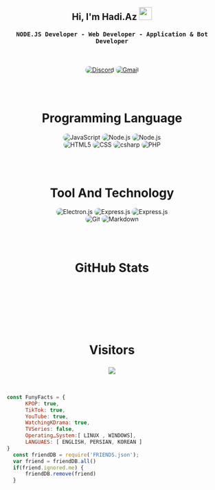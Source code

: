 <div align="center">
<h2>Hi, I'm Hadi.Az 
<img src="https://emojipedia-us.s3.dualstack.us-west-1.amazonaws.com/thumbs/160/apple/76/waving-hand-sign_emoji-modifier-fitzpatrick-type-1-2_1f44b-1f3fb_1f3fb.png" width="30">
</h2>
</div>


<div align="center">
<h4 align="center"><samp> NODE.JS Developer - Web Developer - Application & Bot Developer</samp></h4>
</div>

<br>

<p align="center">
    <a href="https://discord.com/invite/CGv49cYmK5"><img src="https://img.shields.io/badge/Discord-171717?style=for-the-badge&logo=discord&logoColor=5459a7" style="border-radius:15px" alt="Discord"></a>
    <a href="mailto:Skyler2323@protonmail.com"><img src="https://img.shields.io/badge/Gmail-171717?style=for-the-badge&logo=gmail&logoColor=5459a7" alt="Gmail" style="border-radius:15px"></a>
</p>

<br><br>

<h1 align="center">
    Programming Language
</h1>

<div align="center">
    <img src="https://img.shields.io/badge/JavaScript-171717?style=for-the-badge&logo=javascript&logoColor=5459a7" alt="JavaScript" style="border-radius:15px"/>
    <img src="https://img.shields.io/badge/Node.js-171717?style=for-the-badge&logo=node.js&logoColor=5459a7" alt="Node.js" style="border-radius:15px"/>
    <img src="https://img.shields.io/badge/python-171717?style=for-the-badge&logo=python&logoColor=5459a7" alt="Node.js" style="border-radius:15px"/>
    <br/>
    <img src="https://img.shields.io/badge/HTML5-171717?style=for-the-badge&logo=html5&logoColor=5459a7" alt="HTML5" style="border-radius:15px"/>
    <img src="https://img.shields.io/badge/CSS-171717?style=for-the-badge&logo=css3&logoColor=5459a7" alt="CSS" style="border-radius:15px"/>
    <img src="https://img.shields.io/badge/REACTJS-171717?style=for-the-badge&logo=csharp&logoColor=5459a7" alt="csharp" style="border-radius:15px"/>
    <img src="https://img.shields.io/badge/RUBY-171717?style=for-the-badge&logo=php&logoColor=5459a7" alt="PHP" style="border-radius:15px"/>
</div>

<br><br>

<h1 align="center">
    Tool And Technology
</h1>

<div align="center">
    <img src="https://img.shields.io/badge/Electron.js-171717.svg?style=for-the-badge&logo=electron&logoColor=5459a7" alt="Electron.js" style="border-radius:15px"/>
    <img src="https://img.shields.io/badge/Express.js-171717.svg?style=for-the-badge&logo=express&logoColor=5459a7" alt="Express.js" style="border-radius:15px"/>     
    <img src="https://img.shields.io/badge/Discord.js-171717.svg?style=for-the-badge&logo=discord&logoColor=5459a7" alt="Express.js" style="border-radius:15px"/> 
    <br/>
    <img src="https://img.shields.io/badge/git-171717.svg?style=for-the-badge&logo=git&logoColor=5459a7" alt="Git" style="border-radius:15px"/>
    <img src="https://img.shields.io/badge/Markdown-171717?style=for-the-badge&logo=markdown&logoColor=5459a7" alt="Markdown" style="border-radius:15px"/>
</div>

<br><br>


<h1 align="center">
    GitHub Stats
</h1>

<div align="center">
    <img align="center" src="https://github-readme-stats.vercel.app/api/top-langs/?username=SklyerX&langs_count=10&layout=compact&theme=gruvbox_duo&hide_border=true&bg_color=171717&title_color=5459a7&icon_color=5459a7&text_color=ffffff&count_private=true"  alt=""/>
</div>
<br/>

<div align="center">
    <img align="center" src="https://github-readme-stats.vercel.app/api?username=hadiazt&theme=gruvbox_duo&show_icons=true&include_all_commits=true&count_private=true&theme=react&hide_border=true&bg_color=171717&title_color=5459a7&icon_color=5459a7&text_color=ffffff&count_private=true"  alt=""/>
</div>

<br/>

<div align="center">
    <img align="center" src="https://github-readme-streak-stats.herokuapp.com/?user=hadiazt&theme=gruvbox_duo&background=171717&hide_border=true&ring=5459a7&currStreakLabel=5459a7&sideNums=5459a7&currStreakNum=5459a7&sideLabels=5459a7&text_color=ffffff&count_private=true"  alt=""/>
</div>

<br/>

<div align="center"> 
    <img align="center" src="https://activity-graph.herokuapp.com/graph?username=hadiazt&custom_title=hadiazt's%20Contribution%20Graph&bg_color=171717&color=5459a7&line=FFFFFF&point=5459a7&hide_border=F84C4C&count_private=true"  alt=""/>     </a>
</div>

<br/><br/>

<h1 align="center">
    Visitors
</h1>

<h3 align="center"> 
<img src="https://camo.githubusercontent.com/0ee8b9773d950f3c13fd0f442d6274998934716d078e1885dd2b89abc6e7e1d6/68747470733a2f2f70726f66696c652d636f756e7465722e676c697463682e6d652f68616469617a742f636f756e742e737667" />
</h3>
<br>

 ```javascript
  const FunyFacts = {
	    KPOP: true,
	    TikTok: true,
	    YouTube: true,
	    WatchingKDrama: true,
	    TVSeries: false,
        OperatingـSystem:[ LINUX , WINDOWS],
        LANGUAES: [ ENGLISH, PERSIAN, KOREAN ]
  }
    const friendDB = require('FRIENDS.json');
    var friend = friendDB.all()
    if(friend.ignored.me) {
        friendDB.remove(friend)
    }
    
```

<div align="center"> 
    <img align="center" src="https://discord.c99.nl/widget/theme-1/490519932292038659.png" alt=""/>
</div>
